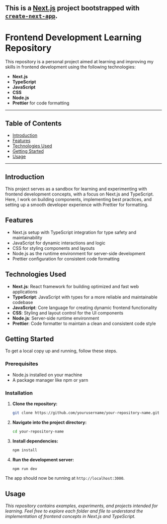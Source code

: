 This is a [Next.js](https://nextjs.org) project bootstrapped with [`create-next-app`](https://nextjs.org/docs/app/api-reference/cli/create-next-app).
---

# Frontend Development Learning Repository

This repository is a personal project aimed at learning and improving my skills in frontend development using the following technologies:

- **Next.js**
- **TypeScript**
- **JavaScript**
- **CSS**
- **Node.js**
- **Prettier** for code formatting

---

## Table of Contents

- [Introduction](#introduction)
- [Features](#features)
- [Technologies Used](#technologies-used)
- [Getting Started](#getting-started)
- [Usage](#usage)

---

## Introduction

This project serves as a sandbox for learning and experimenting with frontend development concepts, with a focus on Next.js and TypeScript. Here, I work on building components, implementing best practices, and setting up a smooth developer experience with Prettier for formatting.

## Features

- Next.js setup with TypeScript integration for type safety and maintainability
- JavaScript for dynamic interactions and logic
- CSS for styling components and layouts
- Node.js as the runtime environment for server-side development
- Prettier configuration for consistent code formatting

## Technologies Used

- **Next.js**: React framework for building optimized and fast web applications
- **TypeScript**: JavaScript with types for a more reliable and maintainable codebase
- **JavaScript**: Core language for creating dynamic frontend functionality
- **CSS**: Styling and layout control for the UI components
- **Node.js**: Server-side runtime environment
- **Prettier**: Code formatter to maintain a clean and consistent code style

## Getting Started

To get a local copy up and running, follow these steps.

### Prerequisites

- Node.js installed on your machine
- A package manager like npm or yarn

### Installation

1. **Clone the repository:**
   ```bash
   git clone https://github.com/yourusername/your-repository-name.git
   ```

2. **Navigate into the project directory:**
   ```bash
   cd your-repository-name
   ```

3. **Install dependencies:**
   ```bash
   npm install
   ```

4. **Run the development server:**
   ```bash
   npm run dev
   ```

The app should now be running at `http://localhost:3000`.

## Usage

*This repository contains examples, experiments, and projects intended for learning. Feel free to explore each folder and file to understand the implementation of frontend concepts in Next.js and TypeScript.*

